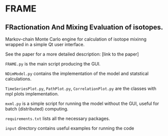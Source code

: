# FRAME
## FRactionation And Mixing Evaluation of isotopes.

Markov-chain Monte Carlo engine for calculation of isotope mixinng wrapped in a simple Qt user interface.

See the paper for a more detailed description: [link to the paper]

`FRAME.py` is the main script producing the GUI.

`NDimModel.py` contains the implementation of the model and statstical calculations.

`TimeSeriesPlot.py`, `PathPlot.py`, `CorrelationPlot.py` are the classes with mpl plots implementation.

`mxml.py` is a simple script for running the model without the GUI, useful for batch (distributed) computing.

`requirements.txt` lists all the necessary packages.

`input` directory contains useful examples for running the code 
